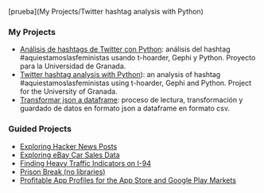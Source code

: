 [prueba](My Projects/Twitter hashtag analysis with Python)

### My Projects
* [Análisis de hashtags de Twitter con Python](My%20Projects/An%C3%A1lisis%20de%20hashtags%20de%20Twitter%20con%20Python.ipynb): análisis del hashtag #aquiestamoslasfeministas usando t-hoarder, Gephi y Python. Proyecto para la Universidad de Granada.
* [Twitter hashtag analysis with Python](My%20Projects/Transformar%20json%20a%20dataframe.ipynb)): an analysis of hashtag #aquiestamoslasfeministas using t-hoarder, Gephi and Python. Project for the University of Granada.
* [Transformar json a dataframe](My%20Projects/Twitter%20hashtag%20analysis%20with%20Python.ipynb): proceso de lectura, transformación y guardado de datos en formato json a dataframe en formato csv.

 ### Guided Projects
* [Exploring Hacker News Posts](Guided%20Projects/Exploring%20Hacker%20News%20Posts.ipynb)
* [Exploring eBay Car Sales Data](Guided%20Projects/Exploring%20eBay%20Car%20Sales%20Data.ipynb)
* [Finding Heavy Traffic Indicators on I-94](Guided%20Projects/Finding%20Heavy%20Traffic%20Indicators%20on%20I-94.ipynb)
* [Prison Break (no libraries)](Guided%20Projects/Prison%20Break%20(no%20libraries).ipynb)
* [Profitable App Profiles for the App Store and Google Play Markets](Guided%20Projects/Profitable%20App%20Profiles%20for%20the%20App%20Store%20and%20Google%20Play%20Markets.ipynb)
